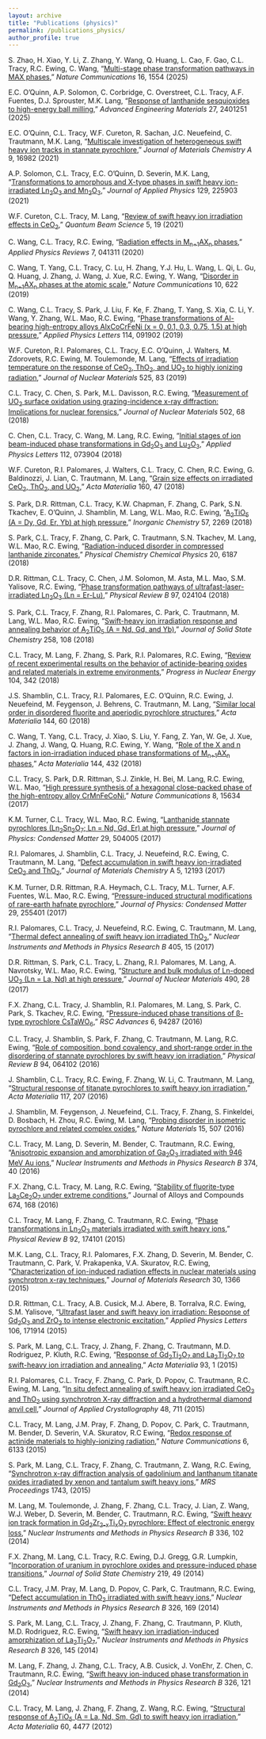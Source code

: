 ```yaml
---
layout: archive
title: "Publications (physics)"
permalink: /publications_physics/
author_profile: true
---
```


S. Zhao, H. Xiao, Y. Li, Z. Zhang, Y. Wang, Q. Huang, L. Cao, F. Gao, C.L. Tracy, R.C. Ewing, C. Wang, “[Multi-stage phase transformation pathways in MAX phases](https://camerontracy.github.io/files/Multi_stage_phase_transformation_pathways_in_MAX_phases.pdf),” _Nature Communications_ 16, 1554 (2025)

E.C. O’Quinn, A.P. Solomon, C. Corbridge, C. Overstreet, C.L. Tracy, A.F. Fuentes, D.J. Sprouster, M.K. Lang, “[Response of lanthanide sesquioxides to high-energy ball milling](https://camerontracy.github.io/files/Response_of_Lanthanide_Sesquioxides_to_High_Energy_Ball_Milling.pdf),” _Advanced Engineering Materials_ 27, 2401251 (2025)

E.C. O’Quinn, C.L. Tracy, W.F. Cureton, R. Sachan, J.C. Neuefeind, C. Trautmann, M.K. Lang, “[Multiscale investigation of heterogeneous swift heavy ion tracks in stannate pyrochlore](https://camerontracy.github.io/files/Multi-scale_investigation_of_heterogeneous_swift_heavy_ion_tracks_in_stannate_pyrochlore.pdf),” _Journal of Materials
Chemistry A_ 9, 16982 (2021)

A.P. Solomon, C.L. Tracy, E.C. O’Quinn, D. Severin, M.K. Lang, “[Transformations to amorphous and
X-type phases in swift heavy ion-irradiated Ln<sub>2</sub>O<sub>3</sub> and Mn<sub>2</sub>O<sub>3</sub>](https://camerontracy.github.io/files/Transformations_to_amorphous_and_X-type_phases_in_swift_heavy_ion-irradiated_Ln2O3_and_Mn2O3.pdf),” _Journal of Applied Physics_ 129, 225903
(2021)

W.F. Cureton, C.L. Tracy, M. Lang, “[Review of swift heavy ion irradiation effects in CeO<sub>2</sub>](https://camerontracy.github.io/files/Review_of_Swift_Heavy_Ion_Irradiation_Effects_in_CeO2.pdf),” _Quantum
Beam Science_ 5, 19 (2021)

C. Wang, C.L. Tracy, R.C. Ewing, “[Radiation effects in M<sub>n+1</sub>AX<sub>n</sub> phases](https://camerontracy.github.io/files/Radiation_effects_in_Mn1AXn_phases.pdf),” _Applied Physics Reviews_ 7,
041311 (2020)

C. Wang, T. Yang, C.L. Tracy, C. Lu, H. Zhang, Y.J. Hu, L. Wang, L. Qi, L. Gu, Q. Huang, J. Zhang, J.
Wang, J. Xue, R.C. Ewing, Y. Wang, “[Disorder in M<sub>n+1</sub>AX<sub>n</sub> phases at the atomic scale](https://camerontracy.github.io/files/Disorder_in_Mn+1AXn_phases_at_the_atomic_scale.pdf),” _Nature Communications_ 10, 622 (2019)

C. Wang, C.L. Tracy, S. Park, J. Liu, F. Ke, F. Zhang, T. Yang, S. Xia, C. Li, Y. Wang, Y. Zhang, W.L.
Mao, R.C. Ewing, “[Phase transformations of Al-bearing high-entropy alloys AlxCoCrFeNi (x = 0, 0.1, 0.3,
0.75, 1.5) at high pressure](https://camerontracy.github.io/files/Phase_transformations_of_Al-bearing_high-entropy_alloys_AlxCoCrFeNi_(x_5_0%2C_0.1%2C_0.3%2C_0.75%2C_1.5)_at_high_pressure.pdf),” _Applied Physics Letters_ 114, 091902 (2019)

W.F. Cureton, R.I. Palomares, C.L. Tracy, E.C. O’Quinn, J. Walters, M. Zdorovets, R.C. Ewing, M.
Toulemonde, M. Lang, “[Effects of irradiation temperature on the response of CeO<sub>2</sub>, ThO<sub>2</sub>, and UO<sub>2</sub> to
highly ionizing radiation](https://camerontracy.github.io/files/Effects_of_irradiation_temperature_on_the_response_of_CeO2%2C_ThO2%2C_and_UO2_to_highly_ionizing_radiation.pdf),” _Journal of Nuclear Materials_ 525, 83 (2019)

C.L. Tracy, C. Chen, S. Park, M.L. Davisson, R.C. Ewing, “[Measurement of UO<sub>2</sub> surface oxidation using
grazing-incidence x-ray diffraction: Implications for nuclear forensics](https://camerontracy.github.io/files/Measurement_of_UO2_surface_oxidation_using_grazing-incidence_x-ray_diffraction_Implications_for_nuclear_forensics.pdf),” _Journal of Nuclear Materials_ 502, 68
(2018)

C. Chen, C.L. Tracy, C. Wang, M. Lang, R.C. Ewing, “[Initial stages of ion beam-induced phase transformations in Gd<sub>2</sub>O<sub>3</sub> and Lu<sub>2</sub>O<sub>3</sub>](https://camerontracy.github.io/files/Initial_stages_of_ion_beam-induced_phase_transformations_in_Gd2O3_and_Lu2O3.pdf),” _Applied Physics Letters_ 112, 073904 (2018)

W.F. Cureton, R.I. Palomares, J. Walters, C.L. Tracy, C. Chen, R.C. Ewing, G. Baldinozzi, J. Lian, C.
Trautmann, M. Lang, “[Grain size effects on irradiated CeO<sub>2</sub>, ThO<sub>2</sub>, and UO<sub>2</sub>](https://camerontracy.github.io/files/Grain_size_effects_on_irradiated_CeO2,_ThO2,_and_UO2.pdf),” _Acta Materialia_ 160, 47
(2018)

S. Park, D.R. Rittman, C.L. Tracy, K.W. Chapman, F. Zhang, C. Park, S.N. Tkachev, E. O’Quinn, J.
Shamblin, M. Lang, W.L. Mao, R.C. Ewing, “[A<sub>2</sub>TiO<sub>5</sub> (A = Dy, Gd, Er, Yb) at high pressure](https://camerontracy.github.io/files/A2TiO5_(A_=_Dy,_Gd,_Er,_Yb)_at_High_Pressure.pdf),” _Inorganic
Chemistry_ 57, 2269 (2018)

S. Park, C.L. Tracy, F. Zhang, C. Park, C. Trautmann, S.N. Tkachev, M. Lang, W.L. Mao, R.C. Ewing,
“[Radiation-induced disorder in compressed lanthanide zirconates](https://camerontracy.github.io/files/Radiation-induced_disorder_in_compressed_lanthanide_zirconates.pdf),” _Physical Chemistry Chemical Physics_ 20,
6187 (2018)

D.R. Rittman, C.L. Tracy, C. Chen, J.M. Solomon, M. Asta, M.L. Mao, S.M. Yalisove, R.C. Ewing, “[Phase
transformation pathways of ultrafast-laser-irradiated Ln<sub>2</sub>O<sub>3</sub> (Ln = Er-Lu)](https://camerontracy.github.io/files/Phase_transformation_pathways_of_ultrafast-laser-irradiated_Ln2O3_(Ln_=_Er–Lu).pdf),” _Physical Review B_ 97, 024104
(2018)

S. Park, C.L. Tracy, F. Zhang, R.I. Palomares, C. Park, C. Trautmann, M. Lang, W.L. Mao, R.C. Ewing,
“[Swift-heavy ion irradiation response and annealing behavior of A<sub>2</sub>TiO<sub>5</sub> (A = Nd, Gd, and Yb)](https://camerontracy.github.io/files/Swift-heavy_ion_irradiation_response_and_annealing_behavior_of_A2TiO5_(A_%3D_Nd%2C_Gd%2C_and_Yb)_.pdf),” _Journal
of Solid State Chemistry_ 258, 108 (2018)

C.L. Tracy, M. Lang, F. Zhang, S. Park, R.I. Palomares, R.C. Ewing, “[Review of recent experimental
results on the behavior of actinide-bearing oxides and related materials in extreme environments](https://camerontracy.github.io/files/Review_of_recent_experimental_results_on_the_behavior_of_actinide-bearing_oxides_and_related_materials_in_extreme_environments.pdf),” _Progress
in Nuclear Energy_ 104, 342 (2018)

J.S. Shamblin, C.L. Tracy, R.I. Palomares, E.C. O’Quinn, R.C. Ewing, J. Neuefeind, M. Feygenson,
J. Behrens, C. Trautmann, M. Lang, “[Similar local order in disordered fluorite and aperiodic pyrochlore
structures](https://camerontracy.github.io/files/Similar_local_order_in_disordered_fluorite_and_aperiodic_pyrochlore_structures.pdf),” _Acta Materialia_ 144, 60 (2018)

C. Wang, T. Yang, C.L. Tracy, J. Xiao, S. Liu, Y. Fang, Z. Yan, W. Ge, J. Xue, J. Zhang, J. Wang, Q.
Huang, R.C. Ewing, Y. Wang, “[Role of the X and n factors in ion-irradiation induced phase transformations
of M<sub>n+1</sub>AX<sub>n</sub> phases](https://camerontracy.github.io/files/Role_of_the_X_and_n_factors_in_ion-irradiation_induced_phase_transformations_of_Mn1AXn_phases.pdf),” _Acta Materialia_ 144, 432 (2018)

C.L. Tracy, S. Park, D.R. Rittman, S.J. Zinkle, H. Bei, M. Lang, R.C. Ewing, W.L. Mao, “[High pressure
synthesis of a hexagonal close-packed phase of the high-entropy alloy CrMnFeCoNi](https://camerontracy.github.io/files/High_pressure_synthesis_of_a_hexagonal_close-packed_phase_of_the_high-entropy_alloy_CrMnFeCoNi.pdf),” _Nature Communications_
8, 15634 (2017)

K.M. Turner, C.L. Tracy, W.L. Mao, R.C. Ewing, “[Lanthanide stannate pyrochlores (Ln<sub>2</sub>Sn<sub>2</sub>O<sub>7</sub>; Ln =
Nd, Gd, Er) at high pressure](https://camerontracy.github.io/files/Lanthanide_stannate_pyrochlores_(Ln2Sn2O7;_Ln_=_Nd,_Gd,_Er)_at_high_pressure.pdf),” _Journal of Physics: Condensed Matter_ 29, 504005 (2017)

R.I. Palomares, J. Shamblin, C.L. Tracy, J. Neuefeind, R.C. Ewing, C. Trautmann, M. Lang, “[Defect
accumulation in swift heavy ion-irradiated CeO<sub>2</sub> and ThO<sub>2</sub>](https://camerontracy.github.io/files/Defect_accumulation_in_swift_heavy_ion-irradiated_CeO2_and_ThO2__.pdf),” _Journal of Materials Chemistry_ A 5, 12193
(2017)

K.M. Turner, D.R. Rittman, R.A. Heymach, C.L. Tracy, M.L. Turner, A.F. Fuentes, W.L. Mao, R.C.
Ewing, “[Pressure-induced structural modifications of rare-earth hafnate pyrochlore](https://camerontracy.github.io/files/Pressure-induced_structural_modifications_of_rare-earth_hafnate_pyrochlore.pdf),” _Journal of Physics:
Condensed Matter_ 29, 255401 (2017)

R.I. Palomares, C.L. Tracy, J. Neuefeind, R.C. Ewing, C. Trautmann, M. Lang, “[Thermal defect annealing
of swift heavy ion irradiated ThO<sub>2</sub>](https://camerontracy.github.io/files/Thermal_defect_annealing_of_swift_heavy_ion_irradiated_ThO2.pdf),” _Nuclear Instruments and Methods in Physics Research B_ 405, 15 (2017)

D.R. Rittman, S. Park, C.L. Tracy, L. Zhang, R.I. Palomares, M. Lang, A. Navrotsky, W.L. Mao, R.C.
Ewing, “[Structure and bulk modulus of Ln-doped UO<sub>2</sub> (Ln = La, Nd) at high pressure](https://camerontracy.github.io/files/Structure_and_bulk_modulus_of_Ln-doped_UO2_(Ln_La_Nd)_at_high_pressure.pdf),” _Journal of Nuclear
Materials_ 490, 28 (2017)

F.X. Zhang, C.L. Tracy, J. Shamblin, R.I. Palomares, M. Lang, S. Park, C. Park, S. Tkachev, R.C. Ewing,
“[Pressure-induced phase transitions of β-type pyrochlore CsTaWO<sub>6</sub>](https://camerontracy.github.io/files/Pressure-induced_phase_transitions_of_b-type_pyrochlore_CsTaWO6.pdf),” _RSC Advances_ 6, 94287 (2016)

C.L. Tracy, J. Shamblin, S. Park, F. Zhang, C. Trautmann, M. Lang, R.C. Ewing, “[Role of composition, bond covalency, and short-range order in the disordering of stannate pyrochlores by swift heavy ion
irradiation](https://camerontracy.github.io/files/Role_of_composition%2C_bond_covalency%2C_and_short-range_order_in_the_disordering_of_stannate_pyrochlores_by_swift_heavy_ion_irradiation__.pdf),” _Physical Review B_ 94, 064102 (2016)

J. Shamblin, C.L. Tracy, R.C. Ewing, F. Zhang, W. Li, C. Trautmann, M. Lang, “[Structural response of
titanate pyrochlores to swift heavy ion irradiation](https://camerontracy.github.io/files/Structural_response_of_titanate_pyrochlores_to_swift_heavy_ion_irradiation.pdf),” _Acta Materialia_ 117, 207 (2016)

J. Shamblin, M. Feygenson, J. Neuefeind, C.L. Tracy, F. Zhang, S. Finkeldei, D. Bosbach, H. Zhou, R.C.
Ewing, M. Lang, “[Probing disorder in isometric pyrochlore and related complex oxides](https://camerontracy.github.io/files/Probing_disorder_in_isometric_pyrochlore_and_related_complex_oxides.pdf),” _Nature Materials_
15, 507 (2016)

C.L. Tracy, M. Lang, D. Severin, M. Bender, C. Trautmann, R.C. Ewing, “[Anisotropic expansion and
amorphization of Ga<sub>2</sub>O<sub>3</sub> irradiated with 946 MeV Au ions](https://camerontracy.github.io/files/Anisotropic_expansion_and_amorphization_of_Ga2O3_irradiated_with_946_MeV_Au_ions.pdf),” _Nuclear Instruments and Methods in Physics
Research B_ 374, 40 (2016)

F.X. Zhang, C.L. Tracy, M. Lang, R.C. Ewing, “[Stability of fluorite-type La<sub>2</sub>Ce<sub>2</sub>O<sub>7</sub> under extreme conditions](https://camerontracy.github.io/files/Stability_of_fluorite-type_La2Ce2O7_under_extreme_conditions.pdf),” Journal of Alloys and Compounds 674, 168 (2016)

C.L. Tracy, M. Lang, F. Zhang, C. Trautmann, R.C. Ewing, “[Phase transformations in Ln<sub>2</sub>O<sub>3</sub> materials
irradiated with swift heavy ions](https://camerontracy.github.io/files/Phase_transformations_in_Ln2O3_materials_irradiated_with_swift_heavy_ions.pdf),” _Physical Review B_ 92, 174101 (2015)

M.K. Lang, C.L. Tracy, R.I. Palomares, F.X. Zhang, D. Severin, M. Bender, C. Trautmann, C. Park,
V. Prakapenka, V.A. Skuratov, R.C. Ewing, “[Characterization of ion-induced radiation effects in nuclear
materials using synchrotron x-ray techniques](https://camerontracy.github.io/files/Characterization_of_ion-induced_radiation_effects_in_nuclear_materials_using_synchrotron_x-ray_techniques.pdf),” _Journal of Materials Research_ 30, 1366 (2015)

D.R. Rittman, C.L. Tracy, A.B. Cusick, M.J. Abere, B. Torralva, R.C. Ewing, S.M. Yalisove, “[Ultrafast
laser and swift heavy ion irradiation: Response of Gd<sub>2</sub>O<sub>3</sub> and ZrO<sub>2</sub> to intense electronic excitation](https://camerontracy.github.io/files/Ultrafast_laser_and_swift_heavy_ion_irradiation_Response_of_Gd2O3_and_ZrO2_to_intense_electronic_excitation.pdf),” _Applied
Physics Letters_ 106, 171914 (2015)

S. Park, M. Lang, C.L. Tracy, J. Zhang, F. Zhang, C. Trautmann, M.D. Rodriguez, P. Kluth, R.C. Ewing,
“[Response of Gd<sub>2</sub>Ti<sub>2</sub>O<sub>7</sub> and La<sub>2</sub>Ti<sub>2</sub>O<sub>7</sub> to swift-heavy ion irradiation and annealing](https://camerontracy.github.io/files/Response_of_Gd2Ti2O7_and_La2Ti2O7_to_swift-heavy_ion_irradiation_and_annealing.pdf),” _Acta Materialia_ 93, 1
(2015)

R.I. Palomares, C.L. Tracy, F. Zhang, C. Park, D. Popov, C. Trautmann, R.C. Ewing, M. Lang, “[In situ
defect annealing of swift heavy ion irradiated CeO<sub>2</sub> and ThO<sub>2</sub> using synchrotron X-ray diffraction and a
hydrothermal diamond anvil cell](https://camerontracy.github.io/files/In_situ_defect_annealing_of_swift_heavy_ion_irradiated_CeO2_and_ThO2_using_synchrotron_X-ray_diffraction_and_a_hydrothermal_diamond_anvil_cell.pdf),” _Journal of Applied Crystallography_ 48, 711 (2015)

C.L. Tracy, M. Lang, J.M. Pray, F. Zhang, D. Popov, C. Park, C. Trautmann, M. Bender, D. Severin,
V.A. Skuratov, R.C Ewing, “[Redox response of actinide materials to highly-ionizing radiation](https://camerontracy.github.io/files/Redox_response_of_actinide_materials_to_highly_ionizing_radiation.pdf),” _Nature
Communications_ 6, 6133 (2015)

S. Park, M. Lang, C.L. Tracy, F. Zhang, C. Trautmann, Z. Wang, R.C. Ewing, “[Synchrotron x-ray
diffraction analysis of gadolinium and lanthanum titanate oxides irradiated by xenon and tantalum swift
heavy ions](https://camerontracy.github.io/files/Synchrotron_x-ray_diffraction_analysis_of_gadolinium_and_lanthanum_titanate_oxides_irradiated_by_xenon_and_tantalum_swift_heavy_ions_.pdf),” _MRS Proceedings_ 1743, (2015)

M. Lang, M. Toulemonde, J. Zhang, F. Zhang, C.L. Tracy, J. Lian, Z. Wang, W.J. Weber, D. Severin, M.
Bender, C. Trautmann, R.C. Ewing, “[Swift heavy ion track formation in Gd<sub>2</sub>Zr<sub>2-x</sub>Ti<sub>x</sub>O<sub>7</sub> pyrochlore: Effect
of electronic energy loss](https://camerontracy.github.io/files/Swift_heavy_ion_track_formation_in_Gd2Zr2xTixO7_pyrochlore_Effect_of_electronic_energy_loss.pdf),” _Nuclear Instruments and Methods in Physics Research B_ 336, 102 (2014)

F.X. Zhang, M. Lang, C.L. Tracy, R.C. Ewing, D.J. Gregg, G.R. Lumpkin, “[Incorporation of uranium in
pyrochlore oxides and pressure-induced phase transitions](https://camerontracy.github.io/files/Incorporation_of_uranium_in_pyrochlore_oxides_and_pressure-induced_phase_transitions.pdf),” _Journal of Solid State Chemistry_ 219, 49 (2014)

C.L. Tracy, J.M. Pray, M. Lang, D. Popov, C. Park, C. Trautmann, R.C. Ewing, “[Defect accumulation in
ThO<sub>2</sub> irradiated with swift heavy ions](https://camerontracy.github.io/files/Defect_accumulation_in_ThO2_irradiated_with_swift_heavy_ions.pdf),” _Nuclear Instruments and Methods in Physics Research B_ 326, 169
(2014)

S. Park, M. Lang, C.L. Tracy, J. Zhang, F. Zhang, C. Trautmann, P. Kluth, M.D. Rodriguez, R.C. Ewing,
“[Swift heavy ion irradiation-induced amorphization of La<sub>2</sub>Ti<sub>2</sub>O<sub>7</sub>](https://camerontracy.github.io/files/Swift_heavy_ion_irradiation-induced_amorphization_of_La2Ti2O7.pdf),” _Nuclear Instruments and Methods in
Physics Research B_ 326, 145 (2014)

M. Lang, F. Zhang, J. Zhang, C.L. Tracy, A.B. Cusick, J. VonEhr, Z. Chen, C. Trautmann, R.C. Ewing,
“[Swift heavy ion-induced phase transformation in Gd<sub>2</sub>O<sub>3</sub>](https://camerontracy.github.io/files/Swift_heavy_ion-induced_phase_transformation_in_Gd2O3.pdf),” _Nuclear Instruments and Methods in Physics
Research B_ 326, 121 (2014)

C.L. Tracy, M. Lang, J. Zhang, F. Zhang, Z. Wang, R.C. Ewing, “[Structural response of A<sub>2</sub>TiO<sub>5</sub> (A =
La, Nd, Sm, Gd) to swift heavy ion irradiation](https://camerontracy.github.io/files/Structural_response_of_A2TiO5_(A_=_La,_Nd,_Sm,_Gd)_to_swift_heavy_ion_irradiation.pdf),” _Acta Materialia_ 60, 4477 (2012)
